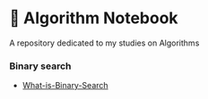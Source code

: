 # 📙 Algorithm Notebook
A repository dedicated to my studies on Algorithms

### Binary search
- [What-is-Binary-Search](./Binary-Search/What-is-Binary-Search.md)
